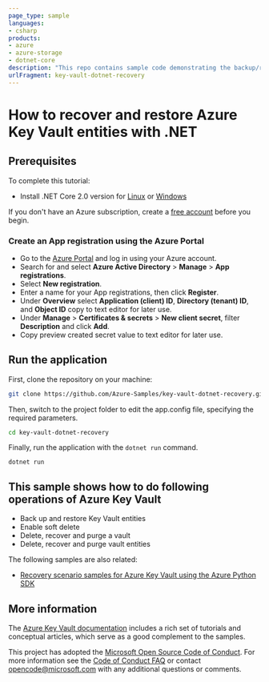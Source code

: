 ```yaml
---
page_type: sample
languages:
- csharp
products:
- azure
- azure-storage
- dotnet-core
description: "This repo contains sample code demonstrating the backup/restore and recoverable deletion functionality of Azure Key Vault using the Azure .NET SDK."
urlFragment: key-vault-dotnet-recovery
---
```


# How to recover and restore Azure Key Vault entities with .NET 

## Prerequisites

To complete this tutorial:

* Install .NET Core 2.0 version for [Linux] or [Windows]

If you don't have an Azure subscription, create a [free account] before you begin.

### Create an App registration using the Azure Portal

*  Go to the [Azure Portal] and log in using your Azure account. 
*  Search for and select **Azure Active Directory** > **Manage** > **App registrations**. 
*  Select **New registration**.  
*  Enter a name for your App registrations, then click **Register**.
*  Under **Overview** select **Application (client) ID**, **Directory (tenant) ID**, and **Object ID** copy to text editor for later use.
*  Under **Manage** > **Certificates & secrets** > **New client secret**, filter **Description** and click **Add**.
*  Copy preview created secret value to text editor for later use.

## Run the application
First, clone the repository on your machine:

```bash
git clone https://github.com/Azure-Samples/key-vault-dotnet-recovery.git
```

Then, switch to the project folder to edit the app.config file, specifying the required parameters.
```bash
cd key-vault-dotnet-recovery
```
Finally, run the application with the `dotnet run` command.

```console
dotnet run
```

## This sample shows how to do following operations of Azure Key Vault
- Back up and restore Key Vault entities
- Enable soft delete
- Delete, recover and purge a vault
- Delete, recover and purge vault entities

The following samples are also related:

- [Recovery scenario samples for Azure Key Vault using the Azure Python SDK]

## More information

The [Azure Key Vault documentation] includes a rich set of tutorials and conceptual articles, which serve as a good complement to the samples.

This project has adopted the [Microsoft Open Source Code of Conduct].
For more information see the [Code of Conduct FAQ] or contact [opencode@microsoft.com] with any additional questions or comments.

<!-- LINKS -->
[Linux]: https://dotnet.microsoft.com/download
[Windows]: https://dotnet.microsoft.com/download
[free account]: https://azure.microsoft.com/free/?WT.mc_id=A261C142F
[Azure Portal]: https://portal.azure.com
[Recovery scenario samples for Azure Key Vault using the Azure Python SDK]: https://azure.microsoft.com/resources/samples/key-vault-recovery-python
[Azure Key Vault documentation]: https://docs.microsoft.com/en-us/azure/key-vault/general/basic-concepts
[Microsoft Open Source Code of Conduct]: https://opensource.microsoft.com/codeofconduct
[Code of Conduct FAQ]: https://opensource.microsoft.com/codeofconduct/faq
[opencode@microsoft.com]: mailto:opencode@microsoft.com